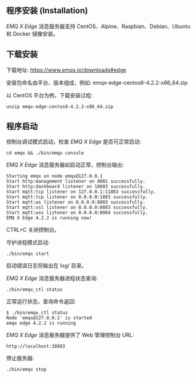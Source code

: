 ## 程序安装 (Installation) 

*EMQ X Edge* 消息服务器支持 CentOS、Alpine、Raspbian、Debian、Ubuntu和 Docker 镜像安装。 

## 下载安装 

下载地址: [ https://www.emqx.io/downloads#edge ](https://www.emqx.io/downloads#edge)

安装包命名由平台、版本组成，例如: emqx-edge-centos8-4.2.2-x86_64.zip 

以 CentOS 平台为例，下载安装过程: 
    
    
    unzip emqx-edge-centos8-4.2.2-x86_64.zip

## 程序启动 

控制台调试模式启动，检查 *EMQ X Edge* 是否可正常启动: 
    
    
    cd emqx && ./bin/emqx console

*EMQ X Edge* 消息服务器如启动正常，控制台输出: 
    
    
    Starting emqx on node emqx@127.0.0.1
    Start http:management listener on 8081 successfully.
    Start http:dashboard listener on 18083 successfully.
    Start mqtt:tcp listener on 127.0.0.1:11883 successfully.
    Start mqtt:tcp listener on 0.0.0.0:1883 successfully.
    Start mqtt:ws listener on 0.0.0.0:8083 successfully.
    Start mqtt:ssl listener on 0.0.0.0:8883 successfully.
    Start mqtt:wss listener on 0.0.0.0:8084 successfully.
    EMQ X Edge 4.2.2 is running now!

CTRL+C 关闭控制台。 

守护进程模式启动: 
    
    
    ./bin/emqx start

启动错误日志将输出在 log/ 目录。 

*EMQ X Edge* 消息服务器进程状态查询: 
    
    
    ./bin/emqx_ctl status

正常运行状态，查询命令返回: 
    
    
    $ ./bin/emqx_ctl status
    Node 'emqx@127.0.0.1' is started
    emqx edge 4.2.2 is running

*EMQ X Edge* 消息服务器提供了 Web 管理控制台 URL: 
    
    
    http://localhost:18083

停止服务器: 
    
    
    ./bin/emqx stop
